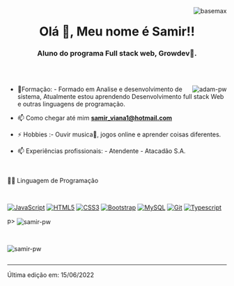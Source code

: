 <img align ="right" src="https://komarev.com/ghpvc/?username=basemax&label=Profile%20views&color=0e75b6&style=flat" alt="basemax">
<h1 align="center">Olá 👋, Meu nome é  Samir!!</h1>
<h3 align="center">Aluno do programa Full stack web, Growdev🌟.</h3>

<br>

<br>

<p><img align="right" src="https://github.com/Adam-pw/Adam-pw/blob/main/animation_500_kxa883sd.gif" alt="adam-pw" /></p>


- 🌱Formação: - Formado em Analise e desenvolvimento de sistema, Atualmente estou aprendendo Desenvolvimento full stack Web e outras linguagens de programação.

- 📫 Como chegar até mim **samir_viana1@hotmail.com**

- ⚡ Hobbies :- Ouvir musica🎵, jogos online e aprender coisas diferentes.

- 📫  Experiências profissionais: - Atendente - Atacadão S.A.

<br>

👨‍💻 Linguagem de Programação

<br />

[![JavaScript](https://img.shields.io/badge/-JavaScript-black?style=flat&logo=javascript&link=https://github.com/BRdhanani)](https://github.com/BRdhanani) 
[![HTML5](https://img.shields.io/badge/-HTML5-E34F26?style=flat&logo=html5&logoColor=white&link=https://github.com/BRdhanani)](https://github.com/BRdhanani) 
[![CSS3](https://img.shields.io/badge/-CSS3-1572B6?style=flat&logo=css3&link=https://github.com/BRdhanani)](https://github.com/BRdhanani) 
[![Bootstrap](https://img.shields.io/badge/-Bootstrap-563D7C?style=flat&logo=bootstrap&link=https://github.com/BRdhanani)](https://github.com/BRdhanani) 
[![MySQL](https://img.shields.io/badge/-MySQL-black?style=flat&logo=mysql&link=https://github.com/BRdhanani)](https://github.com/BRdhanani)
[![Git](https://img.shields.io/badge/-Git-black?style=flat&logo=git&link=https://github.com/BRdhanani)](https://github.com/BRdhanani) 
[![Typescript](https://img.shields.io/badge/-TypeScript-white?style=flat&logo=typescript&link=https://github.com/BRdhanani)](https://github.com/BRdhanani)

p>&nbsp;<img align="center" src="https://github-readme-stats.vercel.app/api?username=samirviana1_icons=true&locale=en&bg_color=0d1117&text_color=ffffff&repo=convoychat"
    alt="samir-pw" /></p>

<br>

<p><img align="center" src="https://github-readme-streak-stats.herokuapp.com/?user=samirviana1=dark&background=0d1117&date_format=M%20j%5B%2C%20Y%5D" alt="samir-pw" /></p>
      
<p align="left"> <a href="https://twitter.com/" target="blank"><img
      src="https://img.shields.io/twitter/follow/?logo=twitter&style=for-the-badge" alt="" /></a> </p>

-----

Última edição em: 15/06/2022
